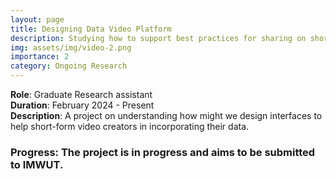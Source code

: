 ```yaml
---
layout: page
title: Designing Data Video Platform
description: Studying how to support best practices for sharing on short-form video platforms.
img: assets/img/video-2.png
importance: 2
category: Ongoing Research
---
```


**Role**: Graduate Research assistant  
**Duration**: February 2024 - Present  
**Description**: A project on understanding how might we design interfaces to help short-form video creators in incorporating their data.

### Progress: The project is in progress and aims to be submitted to IMWUT.
